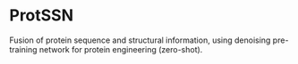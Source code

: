 # ProtSSN
Fusion of protein sequence and structural information, using denoising pre-training network for protein engineering (zero-shot).
